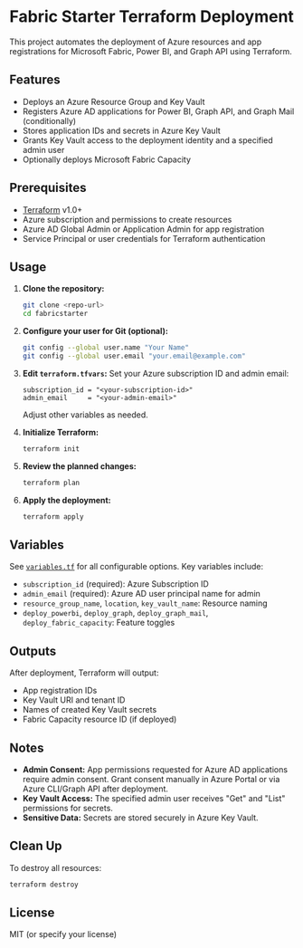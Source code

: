 # Fabric Starter Terraform Deployment

This project automates the deployment of Azure resources and app registrations for Microsoft Fabric, Power BI, and Graph API using Terraform.

## Features

- Deploys an Azure Resource Group and Key Vault
- Registers Azure AD applications for Power BI, Graph API, and Graph Mail (conditionally)
- Stores application IDs and secrets in Azure Key Vault
- Grants Key Vault access to the deployment identity and a specified admin user
- Optionally deploys Microsoft Fabric Capacity

## Prerequisites

- [Terraform](https://www.terraform.io/downloads.html) v1.0+
- Azure subscription and permissions to create resources
- Azure AD Global Admin or Application Admin for app registration
- Service Principal or user credentials for Terraform authentication

## Usage

1. **Clone the repository:**
   ```sh
   git clone <repo-url>
   cd fabricstarter
   ```

2. **Configure your user for Git (optional):**
   ```sh
   git config --global user.name "Your Name"
   git config --global user.email "your.email@example.com"
   ```

3. **Edit `terraform.tfvars`:**
   Set your Azure subscription ID and admin email:
   ```hcl
   subscription_id = "<your-subscription-id>"
   admin_email     = "<your-admin-email>"
   ```
   Adjust other variables as needed.

4. **Initialize Terraform:**
   ```sh
   terraform init
   ```

5. **Review the planned changes:**
   ```sh
   terraform plan
   ```

6. **Apply the deployment:**
   ```sh
   terraform apply
   ```

## Variables

See [`variables.tf`](variables.tf) for all configurable options. Key variables include:

- `subscription_id` (required): Azure Subscription ID
- `admin_email` (required): Azure AD user principal name for admin
- `resource_group_name`, `location`, `key_vault_name`: Resource naming
- `deploy_powerbi`, `deploy_graph`, `deploy_graph_mail`, `deploy_fabric_capacity`: Feature toggles

## Outputs

After deployment, Terraform will output:

- App registration IDs
- Key Vault URI and tenant ID
- Names of created Key Vault secrets
- Fabric Capacity resource ID (if deployed)

## Notes

- **Admin Consent:** App permissions requested for Azure AD applications require admin consent. Grant consent manually in Azure Portal or via Azure CLI/Graph API after deployment.
- **Key Vault Access:** The specified admin user receives "Get" and "List" permissions for secrets.
- **Sensitive Data:** Secrets are stored securely in Azure Key Vault.

## Clean Up

To destroy all resources:
```sh
terraform destroy
```

## License

MIT (or specify your license)
